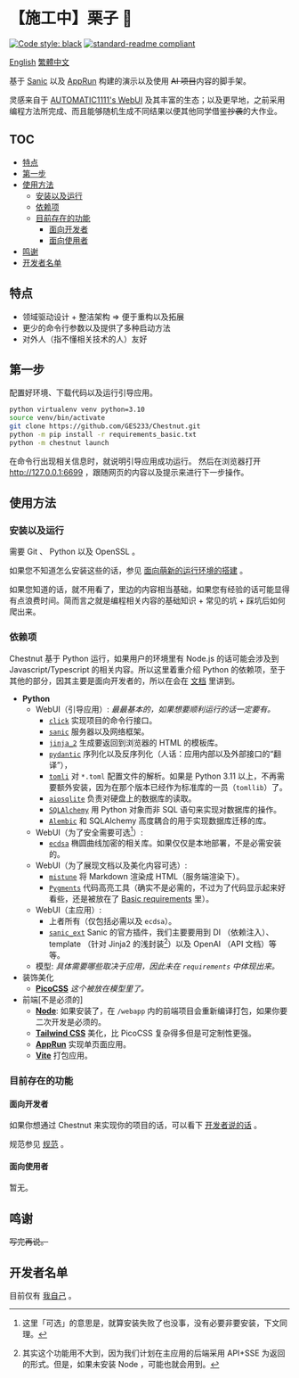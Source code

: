 # 【施工中】栗子 🌰

[![Code style: black](https://img.shields.io/badge/code%20style-black-000000.svg?style=flat-square)](https://github.com/psf/black) [![standard-readme compliant](https://img.shields.io/badge/readme%20style-standard-brightgreen.svg?style=flat-square)](https://github.com/RichardLitt/standard-readme)

[English](/README.md) [繁體中文](/README.cmn-Hant.md)

基于 [Sanic](https://github.com/sanic-org/sanic) 以及 [AppRun](https://apprun.js.org) 构建的演示以及使用 ~~AI 项目~~内容的脚手架。

灵感来自于 [AUTOMATIC1111's WebUI](https://github.com/AUTOMATIC1111/stable-diffusion-webui) 及其丰富的生态；以及更早地，之前采用编程方法所完成、而且能够随机生成不同结果以便其他同学借鉴~~抄袭~~的大作业。

## TOC

- [特点](#特点)
- [第一步](#第一步)
- [使用方法](#使用方法)
  - [安装以及运行](#安装以及运行)
  - [依赖项](#依赖项)
  - [目前存在的功能](#目前存在的功能)
    - [面向开发者](#面向开发者)
    - [面向使用者](#面向使用者)
- [鸣谢](#鸣谢)
- [开发者名单](#开发者名单)

## 特点

- 领域驱动设计 + 整洁架构 => 便于重构以及拓展
- 更少的命令行参数以及提供了多种启动方法
- 对外人（指不懂相关技术的人）友好

## 第一步

配置好环境、下载代码以及运行引导应用。

```bash
python virtualenv venv python=3.10
source venv/bin/activate
git clone https://github.com/GES233/Chestnut.git
python -m pip install -r requirements_basic.txt
python -m chestnut launch
```

在命令行出现相关信息时，就说明引导应用成功运行。
然后在浏览器打开 http://127.0.0.1:6699 ，跟随网页的内容以及提示来进行下一步操作。

## 使用方法

### 安装以及运行

需要 Git 、 Python 以及 OpenSSL 。

如果您不知道怎么安装这些的话，参见 [面向萌新的运行环境的搭建](/docs/guide/newbie.cmn-Hans.md#安装前) 。

如果您知道的话，就不用看了，里边的内容相当基础，如果您有经验的话可能显得有点浪费时间。简而言之就是编程相关内容的基础知识 + 常见的坑 + 踩坑后如何爬出来。

### 依赖项

Chestnut 基于 Python 运行，如果用户的环境里有 Node.js 的话可能会涉及到 Javascript/Typescript 的相关内容。所以这里着重介绍 Python 的依赖项，至于其他的部分，因其主要是面向开发者的，所以在会在 [文档](/docs) 里讲到。

- **Python**
  - WebUI（引导应用）:  *最最基本的，如果想要顺利运行的话一定要有。*
    - [`click`](https://palletsprojects.com/p/click/) 实现项目的命令行接口。
    - [`sanic`](https://sanic.dev/) 服务器以及网络框架。
    - [`jinja_2`](https://palletsprojects.com/p/jinja/) 生成要返回到浏览器的 HTML 的模板库。
    - [`pydantic`](https://pydantic.dev/) 序列化以及反序列化（人话：应用内部以及外部接口的“翻译”），
    - [`tomli`](https://github.com/hukkin/tomli) 对 `*.toml` 配置文件的解析。如果是 Python 3.11 以上，不再需要额外安装，因为在那个版本已经作为标准库的一员（`tomllib`）了。
    - [`aiosqlite`](https://aiosqlite.omnilib.dev) 负责对硬盘上的数据库的读取。
    - [`SQLAlchemy`](https://www.sqlalchemy.org) 用 Python 对象而非 SQL 语句来实现对数据库的操作。
    - [`Alembic`](https://alembic.sqlalchemy.org/) 和 SQLAlchemy 高度耦合的用于实现数据库迁移的库。
  - WebUI（为了安全需要可选[^optional]）:
    - [`ecdsa`](https://github.com/tlsfuzzer/python-ecdsa) 椭圆曲线加密的相关库。如果仅仅是本地部署，不是必需安装的。
  - WebUI（为了展现文档以及美化内容可选）:
    - [`mistune`](https://mistune.lepture.com/) 将 Markdown 渲染成 HTML（服务端渲染下）。
    - [`Pygments`](https://https://pygments.org/) 代码高亮工具（确实不是必需的，不过为了代码显示起来好看些，还是被放在了 [Basic requirements](/requirements_basic.txt) 里）。
  - WebUI（主应用）:
    - 上者所有（仅包括必需以及 `ecdsa`）。
    - [`sanic_ext`](https://sanic.dev/en/plugins/sanic-ext/getting-started.html) Sanic 的官方插件，我们主要要用到 DI （依赖注入）、 template （针对 Jinja2 的浅封装[^templating]）以及 OpenAI （API 文档）等等。
  - 模型: _具体需要哪些取决于应用，因此未在 `requirements` 中体现出来。_
- 装饰美化
  - [**PicoCSS**](https://picocss.com) *这个被放在模型里了。*
- 前端[不是必须的]
  - [**Node**](https://nodejs.org): 如果安装了，在 `/webapp` 内的前端项目会重新编译打包，如果你要二次开发是必须的。
  - [**Tailwind CSS**](https://tailwindcss.com) 美化，比 PicoCSS 复杂得多但是可定制性更强。
  - [**AppRun**](https://apprun.js.org) 实现单页面应用。
  - [**Vite**](https://vitejs.dev/) 打包应用。

[^optional]: 这里「可选」的意思是，就算安装失败了也没事，没有必要非要安装，下文同理。

[^templating]: 其实这个功能用不大到，因为我们计划在主应用的后端采用 API+SSE 为返回的形式。但是，如果未安装 Node ，可能也就会用到。

### 目前存在的功能

#### 面向开发者

如果你想通过 Chestnut 来实现你的项目的话，可以看下 [开发者说的话](/docs/development/development.cmn-Hans.md) 。

规范参见 [规范](/docs/development/spec.cmn-Hans.md) 。

#### 面向使用者

暂无。

## 鸣谢

~~写完再说。~~

## 开发者名单

目前仅有 [我自己](https://github.com/GES233) 。
